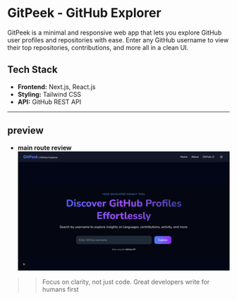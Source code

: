 # GitPeek - GitHub Explorer

GitPeek is a minimal and responsive web app that lets you explore GitHub user profiles and repositories with ease. Enter any GitHub username to view their top repositories, contributions, and more all in a clean UI.

## Tech Stack

- **Frontend:** Next.js, React.js
- **Styling:** Tailwind CSS  
- **API:** GitHub REST API

---
## preview 

- **main route review**
![App Preview](./src/public/preview.png)

>> Focus on clarity, not just code. Great developers write for humans first 
